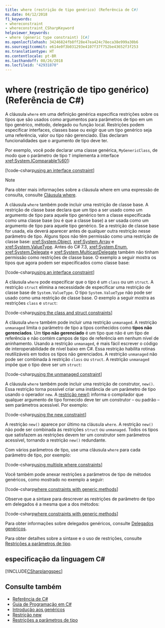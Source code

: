 ```yaml
---
title: where (restrição de tipo genérico) (Referência de C#)
ms.date: 04/12/2018
f1_keywords:
- whereconstraint
- whereconstraint_CSharpKeyword
helpviewer_keywords:
- where (generic type constraint) [C#]
ms.openlocfilehash: 34246824fb8ff28e47ea424c78eca38e999a30b6
ms.sourcegitcommit: e614e0f3b031293e4107f37f752be43652f3f253
ms.translationtype: HT
ms.contentlocale: pt-BR
ms.lasthandoff: 08/26/2018
ms.locfileid: "42931870"
---
```

# <a name="where-generic-type-constraint-c-reference"></a>where (restrição de tipo genérico) (Referência de C#)

A cláusula `where` em uma definição genérica especifica restrições sobre os tipos que são usados como argumentos para parâmetros de tipo em um tipo genérico, método, delegado ou função local. Restrições podem especificar interfaces, classes base ou exigir que um tipo genérico seja uma referência, valor ou tipo não gerenciado. Elas declaram funcionalidades que o argumento de tipo deve ter.

Por exemplo, você pode declarar uma classe genérica, `MyGenericClass`, de modo que o parâmetro de tipo `T` implementa a interface <xref:System.IComparable%601>:

[!code-csharp[using an interface constraint](../../../../samples/snippets/csharp/keywords/GenericWhereConstraints.cs#1)]

> [!NOTE]
> Para obter mais informações sobre a cláusula where em uma expressão de consulta, consulte [Cláusula where](where-clause.md).

A cláusula `where` também pode incluir uma restrição de classe base. A restrição de classe base declara que um tipo a ser usado como um argumento de tipo para aquele tipo genérico tem a classe especificada como uma classe base (ou é que a classe base) a ser usada como um argumento de tipo para aquele tipo genérico. Se a restrição de classe base for usada, ela deverá aparecer antes de qualquer outra restrição nesse parâmetro de tipo. Alguns tipos não têm permissão como uma restrição de classe base: <xref:System.Object>, <xref:System.Array> e <xref:System.ValueType>. Antes do C# 7.3, <xref:System.Enum>, <xref:System.Delegate> e <xref:System.MulticastDelegate> também não tinham permissão como restrições de classe base. O exemplo a seguir mostra os tipos que agora podem ser especificados como classe base:

[!code-csharp[using an interface constraint](../../../../samples/snippets/csharp/keywords/GenericWhereConstraints.cs#2)]

A cláusula `where` pode especificar que o tipo é um `class` ou um `struct`. A restrição `struct` elimina a necessidade de especificar uma restrição de classe base de `System.ValueType`. O tipo `System.ValueType` não pode ser usado como uma restrição de classe base. O exemplo a seguir mostra as restrições `class` e `struct`:

[!code-csharp[using the class and struct constraints](../../../../samples/snippets/csharp/keywords/GenericWhereConstraints.cs#3)]

A cláusula `where` também pode incluir uma restrição `unmanaged`. A restrição `unmanaged` limita o parâmetro de tipo a tipos conhecidos como **tipos não gerenciados**. Um **tipo não gerenciado** é um tipo que não é um tipo de referência e não contém campos de tipo de referência em nenhum nível de aninhamento. Usando a restrição `unmanaged`, é mais fácil escrever o código de interoperabilidade de nível baixo em C#. Essa restrição habilita rotinas reutilizáveis em todos os tipos não gerenciados. A restrição `unmanaged` não pode ser combinada à restrição `class` ou `struct`. A restrição `unmanaged` impõe que o tipo deve ser um `struct`:

[!code-csharp[using the unmanaged constraint](../../../../samples/snippets/csharp/keywords/GenericWhereConstraints.cs#4)]

A cláusula `where` também pode incluir uma restrição de construtor, `new()`. Essa restrição torna possível criar uma instância de um parâmetro de tipo usando o operador `new`. A [restrição new()](new-constraint.md) informa o compilador que qualquer argumento de tipo fornecido deve ter um construtor – ou padrão – sem parâmetros acessível. Por exemplo:

[!code-csharp[using the new constraint](../../../../samples/snippets/csharp/keywords/GenericWhereConstraints.cs#5)]

A restrição `new()` aparece por último na cláusula `where`. A restrição `new()` não pode ser combinada às restrições `struct` ou `unmanaged`. Todos os tipos que satisfazem as restrições devem ter um construtor sem parâmetros acessível, tornando a restrição `new()` redundante.

Com vários parâmetros de tipo, use uma cláusula `where` para cada parâmetro de tipo, por exemplo:

[!code-csharp[using multiple where constraints](../../../../samples/snippets/csharp/keywords/GenericWhereConstraints.cs#6)]

Você também pode anexar restrições a parâmetros de tipo de métodos genéricos, como mostrado no exemplo a seguir:

[!code-csharp[where constraints with generic methods](../../../../samples/snippets/csharp/keywords/GenericWhereConstraints.cs#7)]

Observe que a sintaxe para descrever as restrições de parâmetro de tipo em delegados é a mesma que a dos métodos:

[!code-csharp[where constraints with generic methods](../../../../samples/snippets/csharp/keywords/GenericWhereConstraints.cs#8)]

Para obter informações sobre delegados genéricos, consulte [Delegados genéricos](../../../csharp/programming-guide/generics/generic-delegates.md).

Para obter detalhes sobre a sintaxe e o uso de restrições, consulte [Restrições a parâmetros de tipo](../../../csharp/programming-guide/generics/constraints-on-type-parameters.md).

## <a name="c-language-specification"></a>especificação da linguagem C#

 [!INCLUDE[CSharplangspec](~/includes/csharplangspec-md.md)]

## <a name="see-also"></a>Consulte também

- [Referência de C#](../../../csharp/language-reference/index.md)  
- [Guia de Programação em C#](../../../csharp/programming-guide/index.md)  
- [Introdução aos genéricos](../../../csharp/programming-guide/generics/introduction-to-generics.md)  
- [Restrição new](../../../csharp/language-reference/keywords/new-constraint.md)  
- [Restrições a parâmetros de tipo](../../../csharp/programming-guide/generics/constraints-on-type-parameters.md)  

